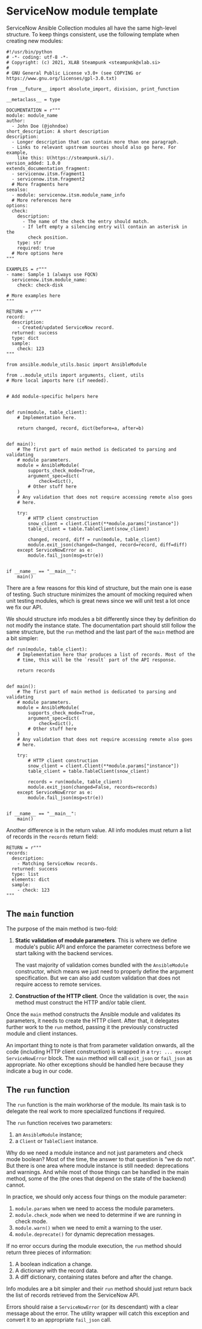 # ServiceNow module template

ServiceNow Ansible Collection modules all have the same high-level structure.
To keep things consistent, use the following template when creating new
modules:

    #!/usr/bin/python
    # -*- coding: utf-8 -*-
    # Copyright: (c) 2021, XLAB Steampunk <steampunk@xlab.si>
    #
    # GNU General Public License v3.0+ (see COPYING or https://www.gnu.org/licenses/gpl-3.0.txt)

    from __future__ import absolute_import, division, print_function

    __metaclass__ = type

    DOCUMENTATION = r"""
    module: module_name
    author:
      - John Doe (@johndoe)
    short_description: A short description
    description:
      - Longer description that can contain more than one paragraph.
      - Links to relevant upstream sources should also go here. For example,
        like this: U(https://steampunk.si/).
    version_added: 1.0.0
    extends_documentation_fragment:
      - servicenow.itsm.fragment1
      - servicenow.itsm.fragment2
      # More fragments here
    seealso:
      - module: servicenow.itsm.module_name_info
      # More references here
    options:
      check:
        description:
          - The name of the check the entry should match.
          - If left empty a silencing entry will contain an asterisk in the
            check position.
        type: str
        required: true
      # More options here
    """

    EXAMPLES = r"""
    - name: Sample 1 (always use FQCN)
      servicenow.itsm.module_name:
        check: check-disk

    # More examples here
    """

    RETURN = r"""
    record:
      description:
        - Created/updated ServiceNow record.
      returned: success
      type: dict
      sample:
        check: 123
    """

    from ansible.module_utils.basic import AnsibleModule

    from ..module_utils import arguments, client, utils
    # More local imports here (if needed).


    # Add module-specific helpers here


    def run(module, table_client):
        # Implementation here.

        return changed, record, dict(before=a, after=b)


    def main():
        # The first part of main method is dedicated to parsing and validating
        # module parameters.
        module = AnsibleModule(
            supports_check_mode=True,
            argument_spec=dict(
                check=dict(),
            # Other stuff here
        )
        # Any validation that does not require accessing remote also goes
        # here.

        try:
            # HTTP client construction
            snow_client = client.Client(**module.params["instance"])
            table_client = table.TableClient(snow_client)

            changed, record, diff = run(module, table_client)
            module.exit_json(changed=changed, record=record, diff=diff)
        except ServiceNowError as e:
            module.fail_json(msg=str(e))


    if __name__ == "__main__":
        main()

There are a few reasons for this kind of structure, but the main one is ease of
testing. Such structure minimizes the amount of mocking required when unit
testing modules, which is great news since we will unit test a lot once we fix
our API.

We should structure info modules a bit differently since they by definition do
not modify the instance state. The documentation part should still follow the
same structure, but the `run` method and the last part of the `main` method are
a bit simpler:

    def run(module, table_client):
        # Implementation here thar produces a list of records. Most of the
        # time, this will be the `result` part of the API response.

        return records


    def main():
        # The first part of main method is dedicated to parsing and validating
        # module parameters.
        module = AnsibleModule(
            supports_check_mode=True,
            argument_spec=dict(
                check=dict(),
            # Other stuff here
        )
        # Any validation that does not require accessing remote also goes
        # here.

        try:
            # HTTP client construction
            snow_client = client.Client(**module.params["instance"])
            table_client = table.TableClient(snow_client)

            records = run(module, table_client)
            module.exit_json(changed=False, records=records)
        except ServiceNowError as e:
            module.fail_json(msg=str(e))


    if __name__ == "__main__":
        main()

Another difference is in the return value. All info modules must return a list
of records in the `records` return field:

    RETURN = r"""
    records:
      description:
        - Matching ServiceNow records.
      returned: success
      type: list
      elements: dict
      sample:
        - check: 123
    """


## The `main` function

The purpose of the main method is two-fold:
1. __Static validation of module parameters__. This is where we define
   module's public API and enforce the parameter correctness before we
   start talking with the backend services.

   The vast majority of validation comes bundled with the `AnsibleModule`
   constructor, which means we just need to properly define the argument
   specification. But we can also add custom validation that does not require
   access to remote services.

2. __Construction of the HTTP client__. Once the validation is over, the
   `main` method must construct the HTTP and/or table client.

Once the `main` method constructs the Ansible module and validates its
parameters, it needs to create the HTTP client. After that, it
delegates further work to the `run` method, passing it the previously
constructed module and client instances.

An important thing to note is that from parameter validation onwards,
all the code (including HTTP client construction) is wrapped in
a `try: ... except ServiceNowError` block. The `main` method will call
`exit_json` or `fail_json` as appropriate. No other exceptions should be
handled here because they indicate a bug in our code.


## The `run` function

The `run` function is the main workhorse of the module. Its main task
is to delegate the real work to more specialized functions if required.

The `run` function receives two parameters:

1. an `AnsibleModule` instance;
2. a `Client` or `TableClient` instance.

Why do we need a module instance and not just parameters and check mode
boolean? Most of the time, the answer to that question is "we do not". But
there is one area where module instance is still needed: deprecations and
warnings. And while most of those things can be handled in the main method,
some of the (the ones that depend on the state of the backend) cannot.

In practice, we should only access four things on the module parameter:

 1. `module.params` when we need to access the module parameters.
 2. `module.check_mode` when we need to determine if we are running in check
    mode.
 3. `module.warn()` when we need to emit a warning to the user.
 4. `module.deprecate()` for dynamic deprecation messages.

If no error occurs during the module execution, the `run` method should return
three pieces of information:

 1. A boolean indication a change.
 2. A dictionary with the record data.
 3. A diff dictionary, containing states before and after the change.

Info modules are a bit simpler and their `run` method should just return back
the list of records retrieved from the ServiceNow API.

Errors should raise a `ServiceNowError` (or its descendant) with a clear
message about the error. The utility wrapper will catch this exception and
convert it to an appropriate `fail_json` call.
